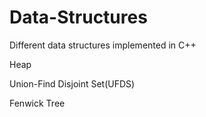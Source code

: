 # Data-Structures
Different data structures implemented in C++

Heap

Union-Find Disjoint Set(UFDS)

Fenwick Tree

